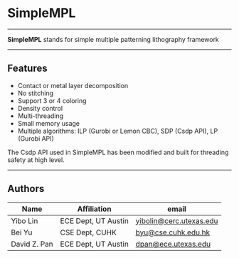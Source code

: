 # SimpleMPL
---------

**SimpleMPL** stands for simple multiple patterning lithography framework

---------
## Features
 * Contact or metal layer decomposition 
 * No stitching
 * Support 3 or 4 coloring 
 * Density control
 * Multi-threading
 * Small memory usage
 * Multiple algorithms: 
     ILP (Gurobi or Lemon CBC), 
     SDP (Csdp API), 
     LP  (Gurobi API)

The Csdp API used in SimpleMPL has been modified and built for threading safety at high level. 

---------
## Authors

|  Name              | Affiliation                |  email                            |
| ------------------ | -------------------------- | --------------------------------- |
| Yibo Lin           | ECE Dept, UT Austin        | yibolin@cerc.utexas.edu           |
| Bei Yu             | CSE Dept, CUHK             | byu@cse.cuhk.edu.hk               |
| David Z. Pan       | ECE Dept, UT Austin        | dpan@ece.utexas.edu               |
